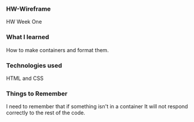 ### HW-Wireframe
HW Week One

### What I learned
How to make containers and format them.

### Technologies used 
HTML and CSS

### Things to Remember
I need to remember that if something isn't in a container It will not respond correctly to the rest of the code.
